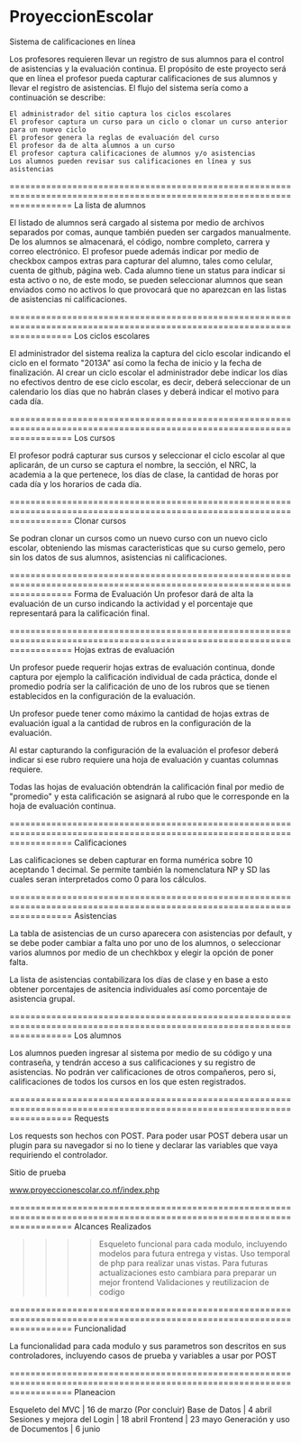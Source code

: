 ProyeccionEscolar
=================

Sistema de calificaciones en línea

Los profesores requieren llevar un registro de sus alumnos para el control de asistencias y la evaluación continua. El propósito de este proyecto será que en línea el profesor pueda capturar calificaciones de sus alumnos y llevar el registro de asistencias. El flujo del sistema sería como a continuación se describe:

    El administrador del sitio captura los ciclos escolares
    El profesor captura un curso para un ciclo o clonar un curso anterior para un nuevo ciclo
    El profesor genera la reglas de evaluación del curso
    El profesor da de alta alumnos a un curso
    El profesor captura calificaciones de alumnos y/o asistencias
    Los alumnos pueden revisar sus calificaciones en línea y sus asistencias
    
========================================================================================================================
La lista de alumnos

El listado de alumnos será cargado al sistema por medio de archivos separados por comas, aunque también pueden ser cargados manualmente.
De los alumnos se almacenará, el código, nombre completo, carrera y correo electrónico.
El profesor puede además indicar por medio de checkbox campos extras para capturar del alumno, tales como celular, cuenta de github, página web.
Cada alumno tiene un status para indicar si esta activo o no, de este modo, se pueden seleccionar alumnos que sean enviados como no activos lo que provocará que no aparezcan en las listas de asistencias ni calificaciones.

========================================================================================================================
Los ciclos escolares

El administrador del sistema realiza la captura del ciclo escolar indicando el ciclo en el formato "2013A" así como la fecha de inicio y la fecha de finalización.
Al crear un ciclo escolar el administrador debe indicar los días no efectivos dentro de ese ciclo escolar, es decir, deberá seleccionar de un calendario los días que no habrán clases y deberá indicar el motivo para cada día.

========================================================================================================================
Los cursos

El profesor podrá capturar sus cursos y seleccionar el ciclo escolar al que aplicarán, de un curso se captura el nombre, la sección, el NRC, la academia a la que pertenece, los días de clase, la cantidad de horas por cada día y los horarios de cada día.

========================================================================================================================
Clonar cursos

Se podran clonar un cursos como un nuevo curso con un nuevo ciclo escolar, obteniendo las mismas caracteristicas que su curso gemelo, pero sin los datos de sus alumnos, asistencias ni calificaciones.

========================================================================================================================
Forma de Evaluación
Un profesor dará de alta la evaluación de un curso indicando la actividad y el porcentaje que representará para la calificación final.

========================================================================================================================
Hojas extras de evaluación

Un profesor puede requerir hojas extras de evaluación continua, donde captura por ejemplo la calificación individual de cada práctica, donde el promedio podría ser la calificación de uno de los rubros que se tienen establecidos en la configuración de la evaluación.

Un profesor puede tener como máximo la cantidad de hojas extras de evaluación igual a la cantidad de rubros en la configuración de la evaluación.

Al estar capturando la configuración de la evaluación el profesor deberá indicar si ese rubro requiere una hoja de evaluación y cuantas columnas requiere.

Todas las hojas de evaluación obtendrán la calificación final por medio de "promedio" y esta calificación se asignará al rubo que le corresponde en la hoja de evaluación continua.

========================================================================================================================
Calificaciones

Las calificaciones se deben capturar en forma numérica sobre 10 aceptando 1 decimal. Se permite también la nomenclatura NP y SD las cuales seran interpretados como 0 para los cálculos.

========================================================================================================================
Asistencias

La tabla de asistencias de un curso aparecera con asistencias por default, y se debe poder cambiar a falta uno por uno de los alumnos, o seleccionar varios alumnos por medio de un chechkbox y elegir la opción de poner falta.

La lista de asistencias contabilizara los días de clase y en base a esto obtener porcentajes de asitencia individuales así como porcentaje de asistencia grupal.

========================================================================================================================
Los alumnos

Los alumnos pueden ingresar al sistema por medio de su código y una contraseña, y tendrán acceso a sus calificaciones y su registro de asistencias.
No podrán ver calificaciones de otros compañeros, pero si, calificaciones de todos los cursos en los que esten registrados.

========================================================================================================================
Requests

Los requests son hechos con POST. Para poder usar POST debera usar un plugin para su navegador si no lo tiene y declarar las variables que vaya requiriendo el controlador.

Sitio de prueba

www.proyeccionescolar.co.nf/index.php

========================================================================================================================
Alcances Realizados
>>>>Esqueleto funcional para cada modulo, incluyendo modelos para futura entrega y vistas.
>>>>Uso temporal de php para realizar unas vistas. Para futuras actualizaciones esto cambiara para preparar un mejor frontend
>>>>Validaciones y reutilizacion de codigo

========================================================================================================================
Funcionalidad

La funcionalidad para cada modulo y sus parametros son descritos en sus controladores, incluyendo casos de prueba y 
variables a usar por POST

========================================================================================================================
Planeacion

Esqueleto del MVC               |  16 de marzo (Por concluir)
Base de Datos                   |  4 abril
Sesiones  y mejora del Login    |  18 abril
Frontend                        |  23 mayo
Generación y uso de Documentos  |  6 junio

